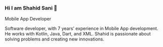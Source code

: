 ### Hi I am Shahid Sani 👋

Mobile App Developer

Software developer, with 7 years’ experience in Mobile App development. He works with Kotlin, Java, Dart, and XML. Shahid is passionate about solving problems and creating new innovations.
